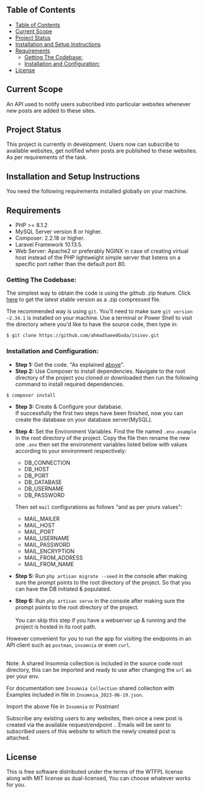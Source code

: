 ## Table of Contents
- [Table of Contents](#table-of-contents)
- [Current Scope](#current-scope)
- [Project Status](#project-status)
- [Installation and Setup Instructions](#installation-and-setup-instructions)
- [Requirements](#requirements)
  - [Getting The Codebase:](#getting-the-codebase)
  - [Installation and Configuration:](#installation-and-configuration)
- [License](#license)

## Current Scope

An API used to notify users subscribed into particular websites whenever new posts are added to these sites.

## Project Status

This project is currently in development. Users now can subscribe to available websites, get notified when posts are published to these websites. As per requirements of the task.

## Installation and Setup Instructions

You need the following requirements installed globally on your machine.

## Requirements
- PHP >= 8.1.2
- MySQL Server version 8 or higher.
- Composer: 2.2.18 or higher.
- Laravel Framework 10.13.5.
- Web Server: Apache2 or preferably NGINX in case of creating virtual host instead of the PHP lightweight simple server that listens on a specific port rather than the default port 80.

### Getting The Codebase:

The simplest way to obtain the code is using the github .zip feature. Click [here](https://github.com/ahmadSaeedGoda/inisev/archive/refs/heads/master.zip) to get the latest stable version as a .zip compressed file.

The recommended way is using `git`. You'll need to make sure `git version ~2.34.1` is installed on your machine. Use a terminal or Power Shell to visit the directory where you'd like to have the source code, then type in:
```sh
$ git clone https://github.com/ahmadSaeedGoda/inisev.git
```

### Installation and Configuration:
- <b>Step 1:</b> Get the code. "As explained [above](#getting-the-codebase)".
- <b>Step 2:</b> Use Composer to install dependencies. Navigate to the root directory of the project you cloned or downloaded then run the following command to install required dependencies.
```sh
$ composer install
```
- <b>Step 3:</b> Create & Configure your database.<br>
If successfully the first two steps have been finished, now you can create the database on your database server(MySQL).

- <b>Step 4:</b> Set the Environment Variables. Find the file named `.env.example` in the root directory of the project. Copy the file then rename the new one `.env` then set the environment variables listed below with values according to your environment respectively:
    - DB_CONNECTION
    - DB_HOST
    - DB_PORT
    - DB_DATABASE
    - DB_USERNAME
    - DB_PASSWORD

  Then set `mail` configurations as follows "and as per yours values":
    - MAIL_MAILER
    - MAIL_HOST
    - MAIL_PORT
    - MAIL_USERNAME
    - MAIL_PASSWORD
    - MAIL_ENCRYPTION
    - MAIL_FROM_ADDRESS
    - MAIL_FROM_NAME

- <b>Step 5:</b> Run `php artisan migrate --seed` in the console after making sure the prompt points to the root directory of the project. So that you can have the DB initiated & populated.

- <b>Step 6:</b> Run `php artisan serve` in the console after making sure the prompt points to the root directory of the project.<br><br>
You can skip this step if you have a webserver up & running and the project is hosted in its root path.

However convenient for you to run the app for visiting the endpoints in an API client such as `postman`, `insomnia` or even `curl`.

<br>Note: A shared Insomnia collection is included in the source code root directory, this can be imported and ready to use after changing the `url` as per your env.

For documentation see `Insomnia Collection` shared collection with Examples included in file in `Insomnia_2023-06-19.json`.

Import the above file in `Insomnia` or Postman!

Subscribe any existing users to any websites, then once a new post is created via the available request/endpoint .. Emails will be sent to subscribed users of this website to which the newly created post is attached.

## License
This is free software distributed under the terms of the WTFPL license along with MIT license as dual-licensed, You can choose whatever works for you.
